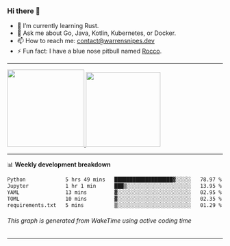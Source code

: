 ### Hi there 👋

- 🌱 I’m currently learning Rust.
- 💬 Ask me about Go, Java, Kotlin, Kubernetes, or Docker.
- 📫 How to reach me: contact@warrensnipes.dev
- ⚡ Fun fact: I have a blue nose pitbull named [Rocco](https://i.imgur.com/iLsSCKu.jpg).

-------


<a href="https://github.com/LockedThread/LockedThread">
  <img height="180em" src="https://github-readme-stats.vercel.app/api?username=LockedThread&theme=transparent&bg_color=00000000&show_icons=true&count_private=true" />
  <img height="174em" src="https://github-readme-stats.vercel.app/api/top-langs?username=LockedThread&theme=transparent&layout=compact&hide_progress=true&bg_color=00000000" />
  </a>

-------

📊 **Weekly development breakdown**
<!--START_SECTION:waka-->

```txt
Python             5 hrs 49 mins   ███████████████████▓░░░░░   78.97 %
Jupyter            1 hr 1 min      ███▒░░░░░░░░░░░░░░░░░░░░░   13.95 %
YAML               13 mins         ▓░░░░░░░░░░░░░░░░░░░░░░░░   02.95 %
TOML               10 mins         ▓░░░░░░░░░░░░░░░░░░░░░░░░   02.35 %
requirements.txt   5 mins          ▒░░░░░░░░░░░░░░░░░░░░░░░░   01.29 %
```

<!--END_SECTION:waka-->
###### *This graph is generated from WakeTime using active coding time*
-------
